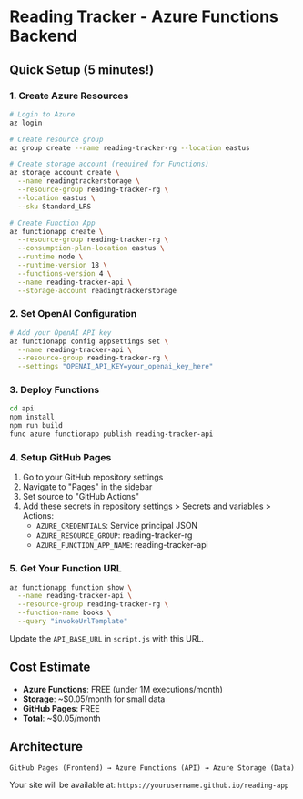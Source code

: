 # Reading Tracker - Azure Functions Backend

## Quick Setup (5 minutes!)

### 1. Create Azure Resources
```bash
# Login to Azure
az login

# Create resource group
az group create --name reading-tracker-rg --location eastus

# Create storage account (required for Functions)
az storage account create \
  --name readingtrackerstorage \
  --resource-group reading-tracker-rg \
  --location eastus \
  --sku Standard_LRS

# Create Function App
az functionapp create \
  --resource-group reading-tracker-rg \
  --consumption-plan-location eastus \
  --runtime node \
  --runtime-version 18 \
  --functions-version 4 \
  --name reading-tracker-api \
  --storage-account readingtrackerstorage
```

### 2. Set OpenAI Configuration
```bash
# Add your OpenAI API key
az functionapp config appsettings set \
  --name reading-tracker-api \
  --resource-group reading-tracker-rg \
  --settings "OPENAI_API_KEY=your_openai_key_here"
```

### 3. Deploy Functions
```bash
cd api
npm install
npm run build
func azure functionapp publish reading-tracker-api
```

### 4. Setup GitHub Pages
1. Go to your GitHub repository settings
2. Navigate to "Pages" in the sidebar
3. Set source to "GitHub Actions"
4. Add these secrets in repository settings > Secrets and variables > Actions:
   - `AZURE_CREDENTIALS`: Service principal JSON
   - `AZURE_RESOURCE_GROUP`: reading-tracker-rg  
   - `AZURE_FUNCTION_APP_NAME`: reading-tracker-api

### 5. Get Your Function URL
```bash
az functionapp function show \
  --name reading-tracker-api \
  --resource-group reading-tracker-rg \
  --function-name books \
  --query "invokeUrlTemplate"
```

Update the `API_BASE_URL` in `script.js` with this URL.

## Cost Estimate
- **Azure Functions**: FREE (under 1M executions/month)
- **Storage**: ~$0.05/month for small data
- **GitHub Pages**: FREE
- **Total**: ~$0.05/month

## Architecture
```
GitHub Pages (Frontend) → Azure Functions (API) → Azure Storage (Data)
```

Your site will be available at: `https://yourusername.github.io/reading-app`
